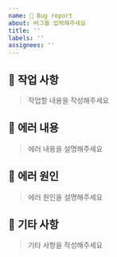 ```yaml
---
name: 👾 Bug report
about: 버그를 입력해주세요
title: ''
labels: ''
assignees: ''
---
```


## 📑 작업 사항

> 작업할 내용을 작성해주세요

## 📝 에러 내용

> 에러 내용을 설명해주세요

## 👾 에러 원인

> 에러 원인을 설명해주세요

## 🎸 기타 사항

> 기타 사항을 작성해주세요
